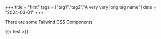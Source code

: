 +++
title = "first"
tags = ["tag1","tag2","A very very long tag name"]
date = "2024-03-01"
+++


<!--more-->

There are some Tailwind CSS Components

{{< test >}}